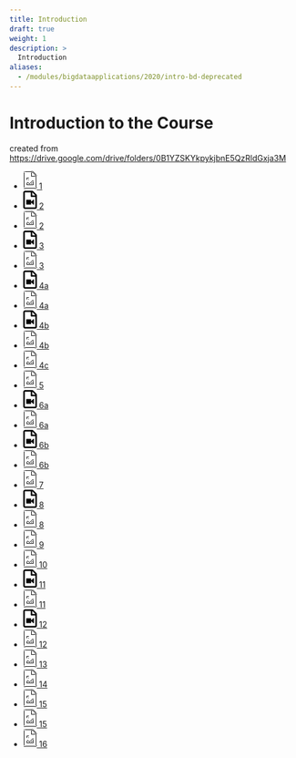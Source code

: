 ```yaml
---
title: Introduction
draft: true
weight: 1
description: >
  Introduction
aliases:
  - /modules/bigdataapplications/2020/intro-bd-deprecated
---
```


# Introduction to the Course

created from <https://drive.google.com/drive/folders/0B1YZSKYkpykjbnE5QzRldGxja3M>

* [![Presentation](/images/presentation.png) 1](https://drive.google.com/open?id=0B1YZSKYkpykjeEdNcXBySU40dGc)
* [![Video](/images/video.png) 2](https://drive.google.com/open?id=0B1YZSKYkpykjYkNlVWQzeE8yRTg)
* [![Presentation](/images/presentation.png) 2](https://drive.google.com/open?id=0B1YZSKYkpykjTkVXLXhXbTlVVjQ)
* [![Video](/images/video.png) 3](https://drive.google.com/open?id=0B1YZSKYkpykjamlVTTBGajA4bU0)
* [![Presentation](/images/presentation.png) 3](https://drive.google.com/open?id=0B1YZSKYkpykjdVZGYVVzNzZtNnM)
* [![Video](/images/video.png) 4a](https://drive.google.com/open?id=0B1YZSKYkpykjSEplaTdlQTBVWVE)
* [![Presentation](/images/presentation.png) 4a](https://drive.google.com/open?id=0B1YZSKYkpykjbkN5OFBYOERWQ3c)
* [![Video](/images/video.png) 4b](https://drive.google.com/open?id=0B1YZSKYkpykjbVlUb1FvbnE5LXc)
* [![Presentation](/images/presentation.png) 4b](https://drive.google.com/open?id=0B1YZSKYkpykjXzg5dXI3eHVHd1U)
* [![Presentation](/images/presentation.png) 4c](https://drive.google.com/open?id=0B1YZSKYkpykja3RMTmtVVWlQVmc)
* [![Presentation](/images/presentation.png) 5](https://drive.google.com/open?id=0B1YZSKYkpykjNE9SYmtJeElhN1U)
* [![Video](/images/video.png) 6a](https://drive.google.com/open?id=0B1YZSKYkpykjQS1sNEpOdlh5ZG8)
* [![Presentation](/images/presentation.png) 6a](https://drive.google.com/open?id=0B1YZSKYkpykjQzdRSE1UUG5kaGM)
* [![Video](/images/video.png) 6b](https://drive.google.com/open?id=0B1YZSKYkpykjQzFQSTBpXzJBa28)
* [![Presentation](/images/presentation.png) 6b](https://drive.google.com/open?id=0B1YZSKYkpykjcTE2a2ExdUt2UzQ)
* [![Presentation](/images/presentation.png) 7](https://drive.google.com/open?id=0B1YZSKYkpykjWXNtTnYxVGR2ZUE)
* [![Video](/images/video.png) 8](https://drive.google.com/open?id=0B1YZSKYkpykjbWxXMVBETms0WEU)
* [![Presentation](/images/presentation.png) 8](https://drive.google.com/open?id=0B1YZSKYkpykjUVplV1kwVFpkRlE)
* [![Presentation](/images/presentation.png) 9](https://drive.google.com/open?id=0B1YZSKYkpykjSDFmdnVhTWxUVVk)
* [![Presentation](/images/presentation.png) 10](https://drive.google.com/open?id=0B1YZSKYkpykjd09FN3ZnWEFsQlk)
* [![Video](/images/video.png) 11](https://drive.google.com/open?id=0B1YZSKYkpykjOXIxTS00NXRJdms)
* [![Presentation](/images/presentation.png) 11](https://drive.google.com/open?id=0B1YZSKYkpykjd0d4OWdqRThKaEk)
* [![Video](/images/video.png) 12](https://drive.google.com/open?id=0B1YZSKYkpykjamJLNTZvYndyN2M)
* [![Presentation](/images/presentation.png) 12](https://drive.google.com/open?id=0B1YZSKYkpykjM0ZIeWgwMkhkcmM)
* [![Presentation](/images/presentation.png) 13](https://drive.google.com/open?id=0B1YZSKYkpykjODk2V19LX1Bxc2c)
* [![Presentation](/images/presentation.png) 14](https://drive.google.com/open?id=0B1YZSKYkpykjNTZhcllDMmJ4NGM)
* [![Presentation](/images/presentation.png) 15](https://drive.google.com/open?id=0B1YZSKYkpykjT3lCcFlkT0NSRUk)
* [![Presentation](/images/presentation.png) 15](https://drive.google.com/open?id=0B1YZSKYkpykjZ1RrZEtaSjNiS0U)
* [![Presentation](/images/presentation.png) 16](https://drive.google.com/open?id=0B1YZSKYkpykjWC02RzVtRVZaZjQ)

